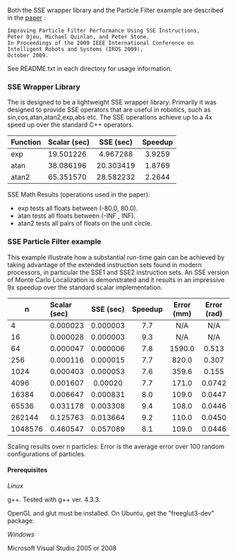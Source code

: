 Both the SSE wrapper library and the Particle Filter example are described in the [paper](http://www.cs.utexas.edu/~pstone/Papers/bib2html-links/IROS09-djeu.pdf) :

```
Improving Particle Filter Performance Using SSE Instructions, 
Peter Djeu, Michael Quinlan, and Peter Stone. 
In Proceedings of the 2009 IEEE International Conference on Intelligent Robots and Systems (IROS 2009), 
October 2009. 
```

See README.txt in each directory for usage information.

### SSE Wrapper Library ###
The is designed to be a lightweight SSE wrapper library. Primarily it was designed to provide SSE operators that are useful in robotics, such as sin,cos,atan,atan2,exp,abs etc. The SSE operations achieve up to a 4x speed up over the standard C++ operators.

| Function | Scalar (sec) | SSE (sec) | Speedup | 
|-------------|:-----------------|:--------------:|:------------:| 
| exp | 19.501226 | 4.967288 | 3.9259 | 
| atan | 38.086196 | 20.303419 | 1.8769 | 
| atan2 | 65.351570 | 28.582232 | 2.2644 |

SSE Math Results (operations used in the paper): 
 - exp tests all floats between (-80.0, 80.0). 
 - atan tests all floats between (-INF , INF).
 - atan2 tests all pairs of floats on the unit circle.

### SSE Particle Filter example ###
This example illustrate how a substantial run-time gain can be achieved by taking advantage of the extended instruction sets found in modern processors, in particular the SSE1 and SSE2 instruction sets. An SSE version of Monte Carlo Localization is demonstrated and it results in an impressive 9x speedup over the standard scalar implementation.

| n | Scalar (sec) | SSE (sec) | Speedup | Error (mm) | Error (rad) | 
|--------|:-----------------|:--------------:|:------------:|:---------------:|:----------------:| 
| 4 | 0.000023 | 0.000003 | 7.7 | N/A | N/A | 
| 16 | 0.000028 | 0.000003 | 9.3 | N/A | N/A | 
| 64 | 0.000047 | 0.000006 | 7.8 | 1590.0 | 0.513 | 
| 256 | 0.000116 | 0.000015 | 7.7 | 820.0 | 0.307 | 
| 1024 | 0.000403 | 0.000053 | 7.6 | 359.6 | 0.155 | |
4096 | 0.001607 | 0.00020 | 7.7 | 171.0 | 0.0742 | 
| 16384 | 0.006647 | 0.000831 | 8.0 | 109.0 | 0.0447 | 
| 65536 | 0.031178 | 0.003308 | 9.4 | 108.0 | 0.0446 | 
| 262144 | 0.125763 | 0.013664 | 9.2 | 110.0 | 0.0450 | |
1048576 | 0.460547 | 0.057089 | 8.1 | 109.0 | 0.0446 |

Scaling results over n particles: Error is the average error over 100 random configurations of particles.

#### Prerequisites ####

*Linux*

g++. Tested with g++ ver. 4.3.3.

OpenGL and glut must be installed. On Ubuntu, get the "freeglut3-dev" package.

*Windows*

Microsoft Visual Studio 2005 or 2008
